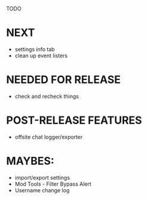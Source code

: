 TODO

# NEXT

- settings info tab
- clean up event listers

# NEEDED FOR RELEASE

- check and recheck things

# POST-RELEASE FEATURES

- offsite chat logger/exporter

# MAYBES:

- import/export settings
- Mod Tools - Filter Bypass Alert
- Username change log

